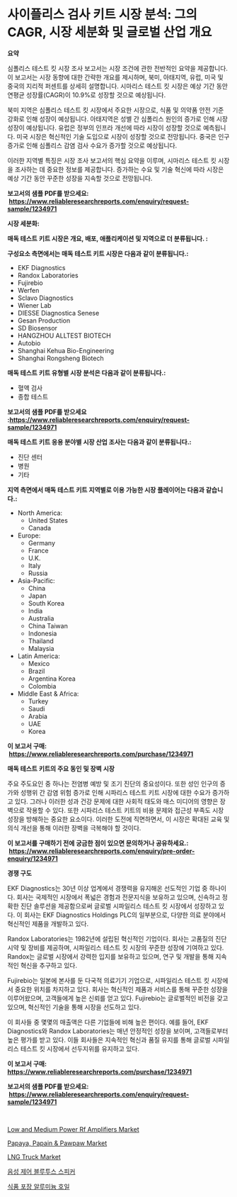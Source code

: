 <p><h1>사이플리스 검사 키트 시장 분석: 그의 CAGR, 시장 세분화 및 글로벌 산업 개요</h1></p><p><strong>요약</strong></p>
<p><p>심폴리스 테스트 킷 시장 조사 보고서는 시장 조건에 관한 전반적인 요약을 제공합니다. 이 보고서는 시장 동향에 대한 간략한 개요를 제시하며, 북미, 아태지역, 유럽, 미국 및 중국의 지리적 퍼센트를 상세히 설명합니다. 시마리스 테스트 킷 시장은 예상 기간 동안 연평균 성장률(CAGR)이 10.9%로 성장할 것으로 예상됩니다.</p><p>북미 지역은 심폴리스 테스트 킷 시장에서 주요한 시장으로, 식품 및 의약품 안전 기준 강화로 인해 성장이 예상됩니다. 아태지역은 성별 간 심폴리스 원인의 증가로 인해 시장 성장이 예상됩니다. 유럽은 정부의 인프라 개선에 따라 시장이 성장할 것으로 예측됩니다. 미국 시장은 혁신적인 기술 도입으로 시장이 성장할 것으로 전망됩니다. 중국은 인구증가로 인해 심폴리스 감염 검사 수요가 증가할 것으로 예상됩니다.</p><p>이러한 지역별 특징은 시장 조사 보고서의 핵심 요약을 이루며, 시마리스 테스트 킷 시장을 조사하는 데 중요한 정보를 제공합니다. 증가하는 수요 및 기술 혁신에 따라 시장은 예상 기간 동안 꾸준한 성장을 지속할 것으로 전망됩니다.</p></p>
<p><strong>보고서의 샘플 PDF를 받으세요: &nbsp;<a href="https://www.reliableresearchreports.com/enquiry/request-sample/1234971">https://www.reliableresearchreports.com/enquiry/request-sample/1234971</a></strong></p>
<p><strong>시장 세분화:</strong></p>
<p><strong> 매독 테스트 키트 시장은 개요, 배포, 애플리케이션 및 지역으로 더 분류됩니다. :</strong></p>
<p><strong>구성요소 측면에서는 매독 테스트 키트 시장은 다음과 같이 분류됩니다.:</strong></p>
<p><ul><li>EKF Diagnostics</li><li>Randox Laboratories</li><li>Fujirebio</li><li>Werfen</li><li>Sclavo Diagnostics</li><li>Wiener Lab</li><li>DIESSE Diagnostica Senese</li><li>Gesan Production</li><li>SD Biosensor</li><li>HANGZHOU ALLTEST BIOTECH</li><li>Autobio</li><li>Shanghai Kehua Bio-Engineering</li><li>Shanghai Rongsheng Biotech</li></ul></p>
<p><strong> 매독 테스트 키트 유형별 시장 분석은 다음과 같이 분류됩니다.:</strong></p>
<p><ul><li>혈액 검사</li><li>종합 테스트</li></ul></p>
<p><strong>보고서의 샘플 PDF를 받으세요 :<a href="https://www.reliableresearchreports.com/enquiry/request-sample/1234971">https://www.reliableresearchreports.com/enquiry/request-sample/1234971</a></strong></p>
<p><strong> 매독 테스트 키트 응용 분야별 시장 산업 조사는 다음과 같이 분류됩니다.:</strong></p>
<p><ul><li>진단 센터</li><li>병원</li><li>기타</li></ul></p>
<p><strong>지역 측면에서 매독 테스트 키트 지역별로 이용 가능한 시장 플레이어는 다음과 같습니다.:</strong></p>
<p><ul>
    <li>
        North America:
        <ul>
            <li>United States</li>
            <li>Canada</li>
        </ul>
    </li>
    <li>
        Europe:
        <ul>
            <li>Germany</li>
            <li>France</li>
            <li>U.K.</li>
            <li>Italy</li>
            <li>Russia</li>
        </ul>
    </li>
    <li>
        Asia-Pacific:
        <ul>
            <li>China</li>
            <li>Japan</li>
            <li>South Korea</li>
            <li>India</li>
            <li>Australia</li>
            <li>China Taiwan</li>
            <li>Indonesia</li>
            <li>Thailand</li>
            <li>Malaysia</li>
        </ul>
    </li>
    <li>
        Latin America:
        <ul>
            <li>Mexico</li>
            <li>Brazil</li>
            <li>Argentina Korea</li>
            <li>Colombia</li>
        </ul>
    </li>
    <li>
        Middle East & Africa:
        <ul>
            <li>Turkey</li>
            <li>Saudi</li>
            <li>Arabia</li>
            <li>UAE</li>
            <li>Korea</li>
        </ul>
    </li>
    </ul></p>
<p><strong>이 보고서 구매: &nbsp;<a href="https://www.reliableresearchreports.com/purchase/1234971">https://www.reliableresearchreports.com/purchase/1234971</a></strong></p>
<p><strong>매독 테스트 키트의 주요 동인 및 장벽 시장</strong></p>
<p><p>주요 주도요인 중 하나는 전염병 예방 및 조기 진단의 중요성이다. 또한 성인 인구의 증가와 성행위 간 감염 위험 증가로 인해 시파리스 테스트 키트 시장에 대한 수요가 증가하고 있다. 그러나 이러한 성과 건강 문제에 대한 사회적 태도와 매스 미디어의 영향은 장벽으로 작용할 수 있다. 또한 시파리스 테스트 키트의 비용 문제와 접근성 부족도 시장 성장을 방해하는 중요한 요소이다. 이러한 도전에 직면하면서, 이 시장은 확대된 교육 및 의식 개선을 통해 이러한 장벽을 극복해야 할 것이다.</p></p>
<p><strong>이 보고서를 구매하기 전에 궁금한 점이 있으면 문의하거나 공유하세요.: &nbsp;<a href="https://www.reliableresearchreports.com/enquiry/pre-order-enquiry/1234971">https://www.reliableresearchreports.com/enquiry/pre-order-enquiry/1234971</a></strong></p>
<p><strong>경쟁 구도</strong></p>
<p><p>EKF Diagnostics는 30년 이상 업계에서 경쟁력을 유지해온 선도적인 기업 중 하나이다. 회사는 국제적인 시장에서 폭넓은 경험과 전문지식을 보유하고 있으며, 신속하고 정확한 진단 솔루션을 제공함으로써 글로벌 시파일리스 테스트 킷 시장에서 성장하고 있다. 이 회사는 EKF Diagnostics Holdings PLC의 일부분으로, 다양한 의료 분야에서 혁신적인 제품을 개발하고 있다.</p><p>Randox Laboratories는 1982년에 설립된 혁신적인 기업이다. 회사는 고품질의 진단시약 및 장비를 제공하며, 시파일리스 테스트 킷 시장의 꾸준한 성장에 기여하고 있다. Randox는 글로벌 시장에서 강력한 입지를 보유하고 있으며, 연구 및 개발을 통해 지속적인 혁신을 추구하고 있다.</p><p>Fujirebio는 일본에 본사를 둔 다국적 의료기기 기업으로, 시파일리스 테스트 킷 시장에서 중요한 위치를 차지하고 있다. 회사는 혁신적인 제품과 서비스를 통해 꾸준한 성장을 이루어왔으며, 고객들에게 높은 신뢰를 얻고 있다. Fujirebio는 글로벌적인 비전을 갖고 있으며, 혁신적인 기술을 통해 시장을 선도하고 있다.</p><p>이 회사들 중 몇몇의 매출액은 다른 기업들에 비해 높은 편이다. 예를 들어, EKF Diagnostics와 Randox Laboratories는 매년 안정적인 성장을 보이며, 고객들로부터 높은 평가를 받고 있다. 이들 회사들은 지속적인 혁신과 품질 유지를 통해 글로벌 시파일리스 테스트 킷 시장에서 선두지위를 유지하고 있다.</p></p>
<p><strong>이 보고서 구매: &nbsp; <a href="https://www.reliableresearchreports.com/purchase/1234971">https://www.reliableresearchreports.com/purchase/1234971</a></strong></p>
<p><strong>보고서의 샘플 PDF를 받으세요: &nbsp;<a href="https://www.reliableresearchreports.com/enquiry/request-sample/1234971">https://www.reliableresearchreports.com/enquiry/request-sample/1234971</a></strong><strong></strong></p>
<p>&nbsp;</p>
<p><p><a href="https://github.com/ashepherd82/Market-Research-Report-List-3/blob/main/low-and-medium-power-rf-amplifiers-market.md">Low and Medium Power Rf Amplifiers Market</a></p><p><a href="https://flame-sidecar-702.notion.site/Papaya-Papain-Pawpaw-Market-Size-and-Growth-Market-Segmentation-Regional-and-Country-Breakdowns-a9280fcca1904ccabfb8f6662b273eb5">Papaya, Papain & Pawpaw Market</a></p><p><a href="https://issuu.com/reportprime-2/docs/lng-truck-market-size-2030.pptx">LNG Truck Market</a></p><p><a href="https://github.com/ZacharyScthmitt4465/Market-Research-Report-List-1/blob/main/178208511860.md">음성 제어 블루투스 스피커</a></p><p><a href="https://github.com/lkwggful07722/Market-Research-Report-List-1/blob/main/864586411859.md">식품 포장 알루미늄 호일</a></p></p>